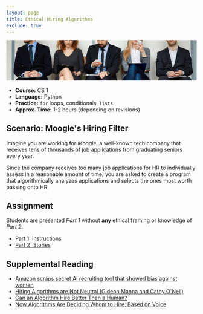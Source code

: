 ```yaml
---
layout: page
title: Ethical Hiring Algorithms
exclude: true
---
```


![ethical hiring](img/hiring.jpg)

- **Course:** CS 1
- **Language:** Python
- **Practice:** `for` loops, conditionals, `lists`
- **Approx. Time:** 1-2 hours (depending on revisions)

## Scenario: Moogle's Hiring Filter
Imagine you are working for _Moogle_, a well-known tech company that receives tens of thousands of job applications from graduating seniors every year.

Since the company receives too many job applications for HR to individually assess in a reasonable amount of time, you are asked to create a program that algorithmically analyzes applications and selects the ones most worth passing onto HR.

## Assignment
Students are presented _Part 1_ without **any** ethical framing or knowledge of _Part 2_.
- [Part 1: Instructions](instructions.html)
- [Part 2: Stories](stories.html)

## Supplemental Reading
- [Amazon scraps secret AI recruiting tool that showed bias against women](https://www.reuters.com/article/us-amazon-com-jobs-automation-insight/amazon-scraps-secret-ai-recruiting-tool-that-showed-bias-against-women-idUSKCN1MK08G)
- [Hiring Algorithms are Not Neutral (Gideon Manna and Cathy O'Neil)](https://hbr.org/2016/12/hiring-algorithms-are-not-neutral)
- [Can an Algorithm Hire Better Than a Human?](https://www.nytimes.com/2015/06/26/upshot/can-an-algorithm-hire-better-than-a-human.html)
- [Now Algorithms Are Deciding Whom to Hire, Based on Voice](https://www.npr.org/sections/alltechconsidered/2015/03/23/394827451/now-algorithms-are-deciding-whom-to-hire-based-on-voice)

